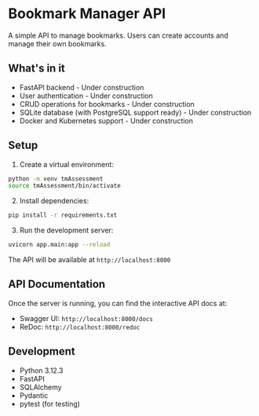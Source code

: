 # Bookmark Manager API

A simple API to manage bookmarks. Users can create accounts and manage their own bookmarks.

## What's in it

- FastAPI backend - Under construction
- User authentication - Under construction
- CRUD operations for bookmarks - Under construction
- SQLite database (with PostgreSQL support ready) - Under construction
- Docker and Kubernetes support - Under construction

## Setup

1. Create a virtual environment:
```bash
python -m venv tmAssessment
source tmAssessment/bin/activate
```

2. Install dependencies:
```bash
pip install -r requirements.txt
```

3. Run the development server:
```bash
uvicorn app.main:app --reload
```

The API will be available at `http://localhost:8000`

## API Documentation

Once the server is running, you can find the interactive API docs at:
- Swagger UI: `http://localhost:8000/docs`
- ReDoc: `http://localhost:8000/redoc`

## Development

- Python 3.12.3
- FastAPI
- SQLAlchemy
- Pydantic
- pytest (for testing)


